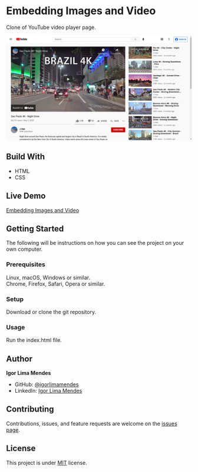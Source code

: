 # Embedding Images and Video

Clone of YouTube video player page.

![Screenshot](assets/images/embedding-images-and-video.png)

## Build With

- HTML
- CSS

## Live Demo

[Embedding Images and Video](https://igorlimamendes.github.io/embedding-images-and-video/)

## Getting Started

The following will be instructions on how you can see the project on your own computer.

### Prerequisites
Linux, macOS, Windows or similar.\
Chrome, Firefox, Safari, Opera or similar.

### Setup
Download or clone the git repository.

### Usage
Run the index.html file.

## Author

**Igor Lima Mendes**

- GitHub: [@igorlimamendes](https://github.com/igorlimamendes)
- LinkedIn: [Igor Lima Mendes](https://linkedin.com/in/igorlimamendes)

## Contributing

Contributions, issues, and feature requests are welcome on the [issues page](https://github.com/igorlimamendes/embedding-images-and-video/issues).

## License

This project is under [MIT](https://opensource.org/licenses/MIT) license.
